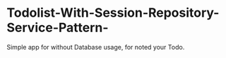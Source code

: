 # Todolist-With-Session-Repository-Service-Pattern-
Simple app for without Database usage, for noted your Todo.
